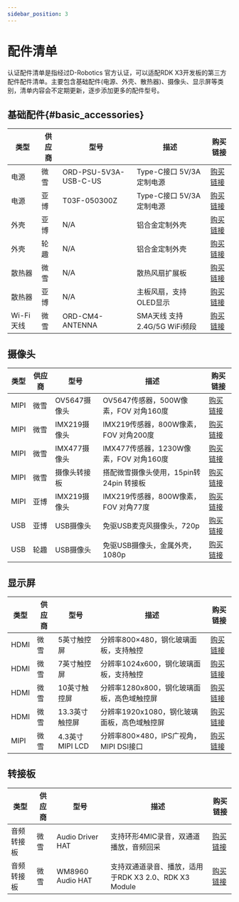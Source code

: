 ```yaml
---
sidebar_position: 3
---
```


# 配件清单

认证配件清单是指经过D-Robotics 官方认证，可以适配RDK X3开发板的第三方配件配件清单。主要包含基础配件(电源、外壳、散热器)、摄像头、显示屏等类别，清单内容会不定期更新，逐步添加更多的配件型号。


## 基础配件{#basic_accessories}

| 类型 | 供应商 | 型号 | 描述 | 购买链接 |
| --- | --------- | -------- | --------------- | --------- |
| 电源 | 微雪 | ORD-PSU-5V3A-USB-C-US | Type-C接口 5V/3A 定制电源 | [购买链接](https://www.waveshare.net/shop/ORD-PSU-5V3A-USB-C-US.htm)  |
| 电源 | 亚博 | T03F-050300Z | Type-C接口 5V/3A 定制电源 | [购买链接](https://detail.tmall.com/item.htm?abbucket=2&id=608661929691&rn=f64e2bbcef718a13a9f9c261124febd2&spm=a1z10.5-b-s.w4011-22651484606.154.4df82edcjJ7wap&skuId=4949624573441)  |
| 外壳 | 亚博 | N/A | 铝合金定制外壳 | [购买链接](https://detail.tmall.com/item.htm?abbucket=12&id=684466941541&mi_id=0000PLEQT62T_Np1N3BL9CgPql-Vl9KYFYm0g339d5STQ5g&ns=1&skuId=4890111988477&spm=a21n57.1.hoverItem.1&utparam=%7B%22aplus_abtest%22%3A%224306038429178a697db9630f4094face%22%7D&xxc=taobaoSearch)  |
| 外壳 | 轮趣 | N/A | 铝合金定制外壳 | [购买链接](https://detail.tmall.com/item.htm?abbucket=2&id=670534732857&rn=0b151aa6abd5b8d65e5533b8259449f1&spm=a1z10.3-b-s.w4011-24713677160.27.ef207988tOY0c9&skuId=5004448047864)  |
| 散热器 | 微雪 | N/A | 散热风扇扩展板 | [购买链接](https://www.waveshare.net/shop/X3-PI-FAN-HAT.htm)  |
| 散热器 | 亚博 | N/A | 主板风扇，支持OLED显示 | [购买链接](https://detail.tmall.com/item.htm?de_count=1&id=607959748338)  |
| Wi-Fi天线 | 微雪 | ORD-CM4-ANTENNA | SMA天线 支持2.4G/5G WiFi频段 | [购买链接](https://www.waveshare.net/shop/ORD-CM4-ANTENNA.htm)  |



## 摄像头

| 类型 | 供应商 | 型号 | 描述 | 购买链接 |
| --- | --------- | -------- | --------------- | --------- |
| MIPI | 微雪 | OV5647摄像头 | OV5647传感器，500W像素，FOV 对角160度 | [购买链接](https://www.waveshare.net/shop/RPi-Camera-G.htm)  |
| MIPI | 微雪 | IMX219摄像头 | IMX219传感器，800W像素，FOV 对角200度 | [购买链接](https://www.waveshare.net/shop/IMX219-200-Camera.htm)  |
| MIPI | 微雪 | IMX477摄像头 | IMX477传感器，1230W像素，FOV 对角160度 | [购买链接](https://www.waveshare.net/shop/IMX477-160-12.3MP-Camera.htm)  |
| MIPI | 微雪 | 摄像头转接板 | 搭配微雪摄像头使用，15pin转24pin 转接板 | [购买链接](https://www.waveshare.net/shop/X3-Pi-CSI-Adapter.htm)  |
| MIPI | 亚博 | IMX219摄像头 | IMX219传感器，800W像素，FOV 对角77度 | [购买链接](https://detail.tmall.com/item.htm?abbucket=2&id=710344235988&rn=f64e2bbcef718a13a9f9c261124febd2&spm=a1z10.5-b-s.w4011-22651484606.110.4df82edcjJ7wap)  |
| USB | 亚博 | USB摄像头 | 免驱USB麦克风摄像头，720p | [购买链接](https://detail.tmall.com/item.htm?abbucket=2&id=633040443710&rn=ed9c7f0eecc103e742248e32a32ba62e&spm=a1z10.5-b-s.w4011-22651484606.152.c3406a83G6l62o)  |
| USB | 轮趣 | USB摄像头 | 免驱USB摄像头，金属外壳，1080p | [购买链接](https://detail.tmall.com/item.htm?abbucket=12&id=666156389569&ns=1&spm=a230r.1.14.1.13e570f3eFF1sJ&skuId=4972914294771)  |


## 显示屏

| 类型 | 供应商 | 型号 | 描述 | 购买链接 |
| --- | --------- | -------- | --------------- | --------- |
| HDMI | 微雪 | 5英寸触控屏  | 分辨率800×480，钢化玻璃面板，支持触控 | [购买链接](https://www.waveshare.net/shop/5inch-HDMI-LCD-H.htm)  |
| HDMI | 微雪 | 7英寸触控屏 | 分辨率1024x600，钢化玻璃面板，支持触控 | [购买链接](https://www.waveshare.net/shop/7inch-HDMI-LCD-H.htm)  |
| HDMI | 微雪 | 10英寸触控屏 | 分辨率1280x800，钢化玻璃面板，高色域触控屏 | [购买链接](https://www.waveshare.net/shop/10.1HP-CAPLCD-Monitor.htm)  |
| HDMI | 微雪 | 13.3英寸触控屏 | 分辨率1920x1080，钢化玻璃面板，高色域触控屏 | [购买链接](https://www.waveshare.net/shop/13.3inch-HDMI-LCD-H-with-Holder-V2.htm)  |
| MIPI | 微雪 | 4.3英寸MIPI LCD | 分辨率800×480，IPS广视角，MIPI DSI接口  | [购买链接](https://www.waveshare.net/shop/4.3inch-DSI-LCD.htm)  |

## 转接板

| 类型 | 供应商 | 型号 | 描述 | 购买链接 |
| --- | --------- | -------- | --------------- | --------- |
| 音频转接板 | 微雪 | Audio Driver HAT  | 支持环形4MIC录音，双通道播放，音频回采 | [购买链接](https://www.waveshare.net/shop/Audio-Driver-HAT.htm)  |
| 音频转接板 | 微雪 | WM8960 Audio HAT | 支持双通道录音、播放，适用于RDK X3 2.0、RDK X3 Module | [购买链接](https://www.waveshare.net/shop/WM8960-Audio-HAT.htm)  |